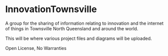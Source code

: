 # InnovationTownsville
A group for the sharing of information relating to innovation and the internet of things in Townsville North Queensland and around the world.

This will be where various project files and diagrams will be uploaded.

Open License, No Warranties